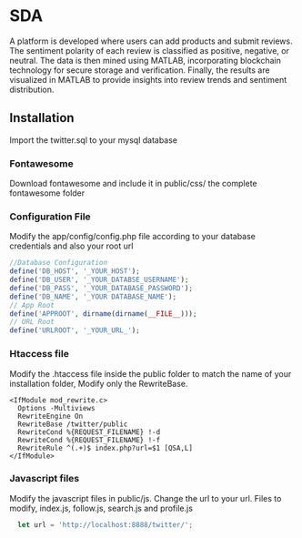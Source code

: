 # SDA

A platform is developed where users can add products and submit reviews. The sentiment polarity of each review is classified as positive, negative, or neutral. The data is then mined using MATLAB, incorporating blockchain technology for secure storage and verification. Finally, the results are visualized in MATLAB to provide insights into review trends and sentiment distribution.

## Installation
Import the twitter.sql to your mysql database 

### Fontawesome
Download fontawesome and include it in public/css/ the complete fontawesome folder

### Configuration File

Modify the app/config/config.php file according to your database credentials and also your root url

``` PHP
//Database Configuration
define('DB_HOST', '_YOUR_HOST');
define('DB_USER', '_YOUR_DATABSE_USERNAME');
define('DB_PASS', '_YOUR_DATABASE_PASSWORD');
define('DB_NAME', '_YOUR DATABASE_NAME');
// App Root 
define('APPROOT', dirname(dirname(__FILE__)));
// URL Root
define('URLROOT', '_YOUR_URL_');
```

### Htaccess file

Modify the .htaccess file inside the public folder to match the name of your installation folder, Modify only the RewriteBase.

```
<IfModule mod_rewrite.c>
  Options -Multiviews
  RewriteEngine On 
  RewriteBase /twitter/public 
  RewriteCond %{REQUEST_FILENAME} !-d 
  RewriteCond %{REQUEST_FILENAME} !-f 
  RewriteRule ^(.+)$ index.php?url=$1 [QSA,L]
</IfModule>
```

### Javascript files
Modify the javascript files in public/js. Change the url to your url. Files to modify, index.js, follow.js, search.js and profile.js
```Javascript
  let url = 'http://localhost:8888/twitter/';
```
